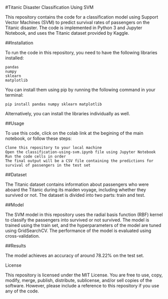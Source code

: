 #Titanic Disaster Classification Using SVM

This repository contains the code for a classification model using Support Vector Machines (SVM) to predict survival rates of passengers on the Titanic disaster. The code is implemented in Python 3 and Jupyter Notebook, and uses the Titanic dataset provided by Kaggle.

##Installation

To run the code in this repository, you need to have the following libraries installed:

    pandas
    numpy
    sklearn
    matplotlib

You can install them using pip by running the following command in your terminal:

    pip install pandas numpy sklearn matplotlib

Alternatively, you can install the libraries individually as well.

##Usage

To use this code, click on the colab link at the begining of the main notebook, or follow these steps:

    Clone this repository to your local machine
    Open the classification-using-svm.ipynb file using Jupyter Notebook
    Run the code cells in order
    The final output will be a CSV file containing the predictions for survival of passengers in the test set

##Dataset

The Titanic dataset contains information about passengers who were aboard the Titanic during its maiden voyage, including whether they survived or not. The dataset is divided into two parts: train and test.

##Model

The SVM model in this repository uses the radial basis function (RBF) kernel to classify the passengers into survived or not survived. The model is trained using the train set, and the hyperparameters of the model are tuned using GridSearchCV. The performance of the model is evaluated using cross-validation.

##Results

The model achieves an accuracy of around 78.22% on the test set.

License

This repository is licensed under the MIT License. You are free to use, copy, modify, merge, publish, distribute, sublicense, and/or sell copies of the software. However, please include a reference to this repository if you use any of the code.
